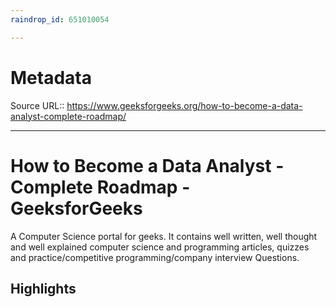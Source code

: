 ```yaml
---
raindrop_id: 651010054

---
```


# Metadata
Source URL:: https://www.geeksforgeeks.org/how-to-become-a-data-analyst-complete-roadmap/


---
# How to Become a Data Analyst - Complete Roadmap - GeeksforGeeks

A Computer Science portal for geeks. It contains well written, well thought and well explained computer science and programming articles, quizzes and practice/competitive programming/company interview Questions.

## Highlights
